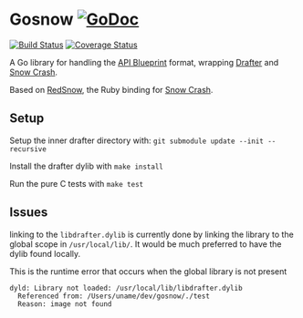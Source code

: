 # Gosnow [![GoDoc](http://img.shields.io/badge/go-documentation-blue.svg?style=flat-square)](https://godoc.org/github.com/adamliesko/gosnow)
[![Build Status](https://travis-ci.org/kujenga/gosnow.svg?branch=master)](https://travis-ci.org/adamliesko/gosnow) [![Coverage Status](https://coveralls.io/repos/adamliesko/gosnow/badge.svg)](https://coveralls.io/r/adamliesko/gosnow)

A Go library for handling the [API Blueprint](https://apiblueprint.org) format, wrapping [Drafter](https://github.com/apiaryio/drafter) and [Snow Crash](https://github.com/apiaryio/snowcrash).

Based on [RedSnow](https://github.com/apiaryio/redsnow), the Ruby binding for [Snow Crash](https://github.com/apiaryio/snowcrash).

## Setup

Setup the inner drafter directory with: 
`git submodule update --init --recursive`

Install the drafter dylib with `make install`

Run the pure C tests with `make test`

## Issues

linking to the `libdrafter.dylib` is currently done by linking the library to the global scope in `/usr/local/lib/`. It would be much preferred to have the dylib found locally.

This is the runtime error that occurs when the global library is not present
```
dyld: Library not loaded: /usr/local/lib/libdrafter.dylib
  Referenced from: /Users/uname/dev/gosnow/./test
  Reason: image not found
```
